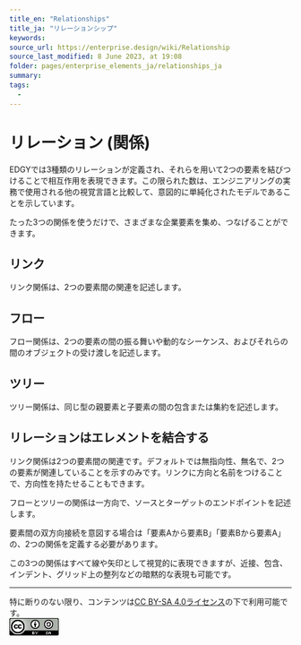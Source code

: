 ```yaml
---
title_en: "Relationships"
title_ja: "リレーションシップ"
keywords: 
source_url: https://enterprise.design/wiki/Relationship
source_last_modified: 8 June 2023, at 19:08
folder: pages/enterprise_elements_ja/relationships_ja
summary:
tags: 
  - 
---
```

# リレーション (関係)

EDGYでは3種類のリレーションが定義され、それらを用いて2つの要素を結びつけることで相互作用を表現できます。この限られた数は、エンジニアリングの実務で使用される他の視覚言語と比較して、意図的に単純化されたモデルであることを示しています。

たった3つの関係を使うだけで、さまざまな企業要素を集め、つなげることができます。

## リンク
リンク関係は、2つの要素間の関連を記述します。

## フロー
フロー関係は、2つの要素の間の振る舞いや動的なシーケンス、およびそれらの間のオブジェクトの受け渡しを記述します。

## ツリー
ツリー関係は、同じ型の親要素と子要素の間の包含または集約を記述します。

## リレーションはエレメントを結合する
リンク関係は2つの要素間の関連です。デフォルトでは無指向性、無名で、2つの要素が関連していることを示すのみです。リンクに方向と名前をつけることで、方向性を持たせることもできます。

フローとツリーの関係は一方向で、ソースとターゲットのエンドポイントを記述します。

要素間の双方向接続を意図する場合は「要素Aから要素B」「要素Bから要素A」の、2つの関係を定義する必要があります。

この3つの関係はすべて線や矢印として視覚的に表現できますが、近接、包含、インデント、グリッド上の整列などの暗黙的な表現も可能です。

---
特に断りのない限り、コンテンツは[CC BY-SA 4.0ライセンス](./license_ja.md)の下で利用可能です。
<br><a href="./license_ja.md"> <img src="https://github.com/Yoshiyuki-iasa/EDGY23_ja/blob/main/media/cc.png?raw=true" alt="CC logo"></a>

